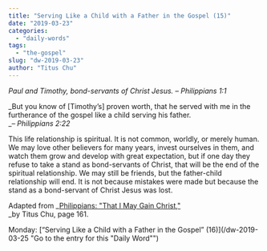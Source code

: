 ```yaml
---
title: "Serving Like a Child with a Father in the Gospel (15)"
date: "2019-03-23"
categories: 
  - "daily-words"
tags: 
  - "the-gospel"
slug: "dw-2019-03-23"
author: "Titus Chu"
---
```


_Paul and Timothy, bond-servants of Christ Jesus._ _– Philippians 1:1_

_But you know of \[Timothy’s\] proven worth, that he served with me in the furtherance of the gospel like a child serving his father.  
__– Philippians 2:22_  
  
This life relationship is spiritual. It is not common, worldly, or merely human. We may love other believers for many years, invest ourselves in them, and watch them grow and develop with great expectation, but if one day they refuse to take a stand as bond-servants of Christ, that will be the end of the spiritual relationship. We may still be friends, but the father-child relationship will end. It is not because mistakes were made but because the stand as a bond-servant of Christ Jesus was lost.

Adapted from _[Philippians: "That I May Gain Christ,"](/book-philippians/ "Go to the listing for this book")  
_by Titus Chu, page 161.

Monday: [“Serving Like a Child with a Father in the Gospel” (16)](/dw-2019-03-25 "Go to the entry for this "Daily Word"")
